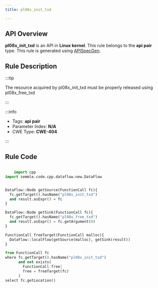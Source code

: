 ```yaml
---
title: pl08x_init_txd

---
```



## API Overview
**pl08x_init_txd** is an API in **Linux kernel**. This rule belongs to the **api pair** type. This rule is generated using [APISpecGen](../../tools/APISpecGen).
## Rule Description

:::tip

The resource acquired by pl08x_init_txd must be properly released using pl08x_free_txd

:::

:::info

- Tags: **api pair**
- Parameter Index: **N/A**
- CWE Type: **CWE-404**

:::

## Rule Code
```python

    import cpp
import semmle.code.cpp.dataflow.new.DataFlow


DataFlow::Node getSource(FunctionCall fc){
  fc.getTarget().hasName("pl08x_init_txd")
  and result.asExpr() = fc
}

DataFlow::Node getSink(FunctionCall fc){
  fc.getTarget().hasName("pl08x_free_txd")
  and result.asExpr() = fc.getArgument(0)
}

FunctionCall freeTarget(FunctionCall malloc){
  DataFlow::localFlow(getSource(malloc), getSink(result))
}

from FunctionCall fc
where fc.getTarget().hasName("pl08x_init_txd")
      and not exists(
        FunctionCall free| 
        free = freeTarget(fc)
      )
select fc.getLocation()

    
```